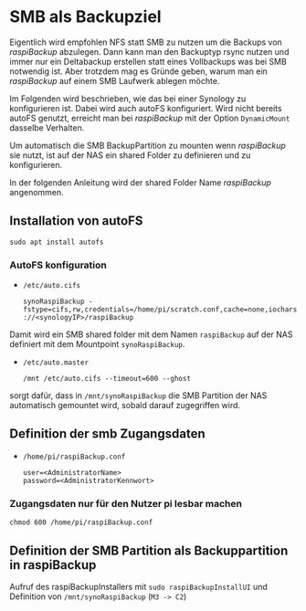 # SMB als Backupziel

Eigentlich wird empfohlen NFS statt SMB zu nutzen um die Backups
von *raspiBackup* abzulegen.
Dann kann man den Backuptyp rsync nutzen und immer nur ein Deltabackup
erstellen statt eines Vollbackups was bei SMB notwendig ist.
Aber trotzdem mag es Gründe geben, warum man ein *raspiBackup* auf einem
SMB Laufwerk ablegen möchte.

Im Folgenden wird beschrieben, wie das bei einer Synology zu
konfigurieren ist. Dabei wird auch autoFS konfiguriert.
Wird nicht bereits autoFS genutzt, erreicht man bei *raspiBackup* mit der
Option `DynamicMount` dasselbe Verhalten.

Um automatisch die SMB BackupPartition zu mounten wenn *raspiBackup* sie
nutzt, ist auf der NAS ein shared Folder zu definieren und zu
konfigurieren.

In der folgenden Anleitung wird der shared Folder Name *raspiBackup*
angenommen.

## Installation von autoFS

```
sudo apt install autofs
```

### AutoFS konfiguration

  - `/etc/auto.cifs`

    ```
    synoRaspiBackup -fstype=cifs,rw,credentials=/home/pi/scratch.conf,cache=none,iocharset=utf8,file_mode=0664,dir_mode=0775,vers=3.1.1,soft,iocharset=utf8 ://<synologyIP>/raspiBackup
    ```

Damit wird ein SMB shared folder mit dem Namen `raspiBackup`
auf der NAS definiert mit dem Mountpoint `synoRaspiBackup`.

  - `/etc/auto.master`

    ```
    /mnt /etc/auto.cifs --timeout=600 --ghost
    ```

sorgt dafür, dass in `/mnt/synoRaspiBackup` die SMB Partition der NAS
automatisch gemountet wird, sobald darauf zugegriffen wird.

## Definition der smb Zugangsdaten

  - `/home/pi/raspiBackup.conf`
    ```
    user=<AdministratorName>
    password=<AdministratorKennwort>
    ```

### Zugangsdaten nur für den Nutzer pi lesbar machen

```
chmod 600 /home/pi/raspiBackup.conf
```

## Definition der SMB Partition als Backuppartition in raspiBackup
   Aufruf des raspiBackupInstallers mit `sudo raspiBackupInstallUI`
und Definition von `/mnt/synoRaspiBackup` (`M3 -> C2`)

[.status]: rst
[.source]: https://www.linux-tips-and-tricks.de/de/raspibackupcategoried/687-raspibackup-nutzung-einer-synology-als-backupspace-mit-cifs-samba-und-autofs


